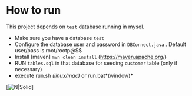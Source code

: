 # How to run

This project depends on `test` database running in mysql.

  - Make sure you have a database `test`
  - Configure the database user and password in `DBConnect.java` . Default user/pass is root/rootp@$$
  - Install [maven] `mvn clean install` (https://maven.apache.org/)
  - RUN `tables.sql` in that database for seeding `customer` table (only if necessary)
  - execute run.sh *(linux/mac)* or run.bat*(window)*

[![N|Solid](https://i.imgur.com/vhLpgqk.png)]
